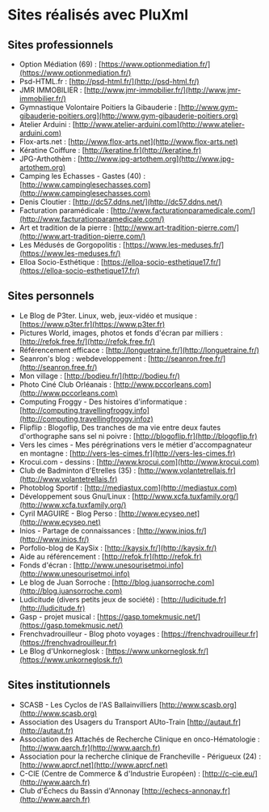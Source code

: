 # Sites réalisés avec PluXml

## Sites professionnels

* Option Médiation (69) : [https://www.optionmediation.fr/](https://www.optionmediation.fr/)
* Psd-HTML.fr : [http://psd-html.fr/](http://psd-html.fr/)
* JMR IMMOBILIER : [http://www.jmr-immobilier.fr/](http://www.jmr-immobilier.fr/)
* Gymnastique Volontaire Poitiers la Gibauderie : [http://www.gym-gibauderie-poitiers.org](http://www.gym-gibauderie-poitiers.org)
* Atelier Arduini : [http://www.atelier-arduini.com](http://www.atelier-arduini.com)
* Flox-arts.net : [http://www.flox-arts.net](http://www.flox-arts.net)
* Kératine Coiffure : [http://keratine.fr](http://keratine.fr)
* JPG-Arthothèm : [http://www.jpg-artothem.org](http://www.jpg-artothem.org)
* Camping les Echasses - Gastes (40) : [http://www.campinglesechasses.com](http://www.campinglesechasses.com)
* Denis Cloutier : [http://dc57.ddns.net/](http://dc57.ddns.net/)
* Facturation paramédicale : [http://www.facturationparamedicale.com/](http://www.facturationparamedicale.com/)
* Art et tradition de la pierre : [http://www.art-tradition-pierre.com/](http://www.art-tradition-pierre.com/)
* Les Médusés de Gorgopolitis : [https://www.les-meduses.fr/](https://www.les-meduses.fr/)
* Elloa Socio-Esthétique : [https://elloa-socio-esthetique17.fr/](https://elloa-socio-esthetique17.fr/)

## Sites personnels

* Le Blog de P3ter. Linux, web, jeux-vidéo et musique : [https://www.p3ter.fr](https://www.p3ter.fr)
* Pictures World, images, photos et fonds d'écran par milliers : [http://refok.free.fr/](http://refok.free.fr/)
* Référencement efficace : [http://longuetraine.fr/](http://longuetraine.fr/)
* Seanron's blog : webdeveloppement : [http://seanron.free.fr/](http://seanron.free.fr/)
* Mon village : [http://bodieu.fr/](http://bodieu.fr/)
* Photo Ciné Club Orléanais : [http://www.pccorleans.com](http://www.pccorleans.com)
* Computing Froggy - Des histoires d'informatique : [http://computing.travellingfroggy.info](http://computing.travellingfroggy.infoz)
* Flipflip : Blogoflip, Des tranches de ma vie entre deux fautes d'orthographe sans sel ni poivre : [http://blogoflip.fr](http://blogoflip.fr)
* Vers les cimes - Mes pérégrinations vers le métier d'accompagnateur en montagne : [http://vers-les-cimes.fr](http://vers-les-cimes.fr)
* Krocui.com - dessins : [http://www.krocui.com](http://www.krocui.com)
* Club de Badminton d'Etrelles (35) : [http://www.volantetrellais.fr](http://www.volantetrellais.fr)
* Photoblog Sportif : [http://mediastux.com](http://mediastux.com)
* Développement sous Gnu/Linux : [http://www.xcfa.tuxfamily.org/](http://www.xcfa.tuxfamily.org/)
* Cyril MAGUIRE - Blog Perso : [http://www.ecyseo.net](http://www.ecyseo.net)
* Inios - Partage de connaissances : [http://www.inios.fr/](http://www.inios.fr/)
* Porfolio-blog de KaySix : [http://kaysix.fr/](http://kaysix.fr/)
* Aide au référencement : [http://refok.fr](http://refok.fr)
* Fonds d'écran : [http://www.unesourisetmoi.info](http://www.unesourisetmoi.info)
* Le blog de Juan Sorroche : [http://blog.juansorroche.com](http://blog.juansorroche.com)
* Ludicitude (divers petits jeux de société) : [http://ludicitude.fr](http://ludicitude.fr)
* Gasp - projet musical : [https://gasp.tomekmusic.net/](https://gasp.tomekmusic.net/)
* Frenchvadrouilleur - Blog photo voyages : [https://frenchvadrouilleur.fr](https://frenchvadrouilleur.fr)
* Le Blog d'Unkorneglosk : [https://www.unkorneglosk.fr/](https://www.unkorneglosk.fr/)

## Sites institutionnels

* SCASB - Les Cyclos de l'AS Ballainvilliers [http://www.scasb.org](http://www.scasb.org)
* Association des Usagers du Transport AUto-Train [http://autaut.fr](http://autaut.fr)
* Association des Attachés de Recherche Clinique en onco-Hématologie : [http://www.aarch.fr](http://www.aarch.fr)
* Association pour la recherche clinique de Francheville - Périgueux (24) : [http://www.aprcf.net](http://www.aprcf.net)
* C-CIE (Centre de Commerce & d'Industrie Européen) : [http://c-cie.eu/](http://www.aarch.fr)
* Club d'Échecs du Bassin d'Annonay [http://echecs-annonay.fr](http://www.aarch.fr)
